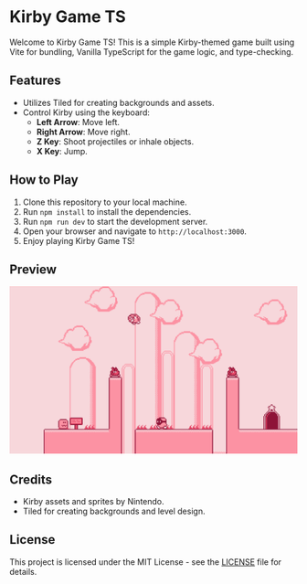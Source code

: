 # Kirby Game TS

Welcome to Kirby Game TS! This is a simple Kirby-themed game built using Vite for bundling, Vanilla TypeScript for the game logic, and type-checking.

## Features

- Utilizes Tiled for creating backgrounds and assets.
- Control Kirby using the keyboard:
  - **Left Arrow**: Move left.
  - **Right Arrow**: Move right.
  - **Z Key**: Shoot projectiles or inhale objects.
  - **X Key**: Jump.

## How to Play

1. Clone this repository to your local machine.
2. Run `npm install` to install the dependencies.
3. Run `npm run dev` to start the development server.
4. Open your browser and navigate to `http://localhost:3000`.
5. Enjoy playing Kirby Game TS!

## Preview

![Preview](preview.png)

## Credits

- Kirby assets and sprites by Nintendo.
- Tiled for creating backgrounds and level design.

## License

This project is licensed under the MIT License - see the [LICENSE](LICENSE) file for details.